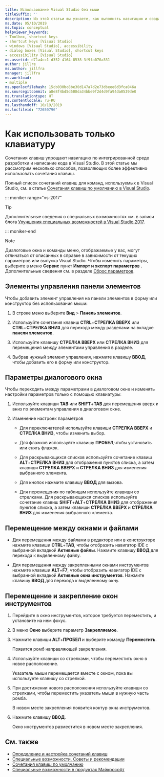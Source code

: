 ```yaml
---
title: Использование Visual Studio без мыши
titleSuffix: ''
description: Из этой статьи вы узнаете, как выполнять навигацию и создавать код в интегрированной среде разработки Visual Studio с использованием только клавиатуры.
ms.date: 05/10/2019
ms.topic: conceptual
helpviewer_keywords:
- Toolbox, shortcut keys
- shortcut keys [Visual Studio]
- windows [Visual Studio], accessibility
- dialog boxes [Visual Studio], shortcut keys
- accessibility [Visual Studio]
ms.assetid: d71a4cc1-d352-4164-8538-3f9fa070a331
author: jillre
ms.author: jillfra
manager: jillfra
ms.workload:
- multiple
ms.openlocfilehash: 15cb030bc8be30d147a7d2e73dbeee6d3fca046a
ms.sourcegitcommit: a8e8f4bd5d508da34bbe9f2d4d9fa94da0539de0
ms.translationtype: HT
ms.contentlocale: ru-RU
ms.lasthandoff: 10/19/2019
ms.locfileid: "72650796"
---
```

# <a name="how-to-use-the-keyboard-exclusively"></a>Как использовать только клавиатуру

Сочетания клавиш упрощают навигацию по интегрированной среде разработки и написание кода в Visual Studio. В этой статье мы рассмотрим несколько способов, позволяющих более эффективно использовать сочетания клавиш.

Полный список сочетаний клавиш для команд, используемых в Visual Studio, см. в статье [Сочетания клавиш по умолчанию в Visual Studio](../../ide/default-keyboard-shortcuts-in-visual-studio.md).

::: moniker range="vs-2017"

> [!TIP]
> Дополнительные сведения о специальных возможностях см. в записи блога [Улучшения специальных возможностей в Visual Studio 2017](https://devblogs.microsoft.com/visualstudio/accessibility-improvements-in-visual-studio-2017-version-15-3/).

::: moniker-end

> [!NOTE]
> Диалоговые окна и команды меню, отображаемые у вас, могут отличаться от описанных в справке в зависимости от текущих параметров или выпуска Visual Studio. Чтобы изменить параметры, выберите в меню **Сервис** пункт **Импорт и экспорт параметров** . Дополнительные сведения см. в разделе [Сброс параметров](../environment-settings.md#reset-settings).

## <a name="toolbox-controls"></a>Элементы управления панели элементов

Чтобы добавить элемент управления на панели элементов в форму или конструктор без использования мыши:

1. В строке меню выберите **Вид** > **Панель элементов**.

2. Используйте сочетания клавиш **CTRL**+**СТРЕЛКА ВВЕРХ** или **CTRL**+**СТРЕЛКА ВНИЗ** для перехода между разделами на вкладке **панели элементов**.

3. Используйте клавишу **СТРЕЛКА ВВЕРХ** или **СТРЕЛКА ВНИЗ** для перемещения между элементами управления в разделе.

4. Выбрав нужный элемент управления, нажмите клавишу **ВВОД**, чтобы добавить его в форму или конструктор.

## <a name="dialog-box-options"></a>Параметры диалогового окна

Чтобы переходить между параметрами в диалоговом окне и изменять настройки параметров только с помощью клавиатуры:

1. Используйте клавиши **TAB** или **SHIFT**+**TAB** для перемещения вверх и вниз по элементам управления в диалоговом окне.

2. Изменение настроек параметров

   - Для переключателей используйте клавиши **СТРЕЛКА ВВЕРХ** и **СТРЕЛКА ВНИЗ**, чтобы изменить выбор.

   - Для флажков используйте клавишу **ПРОБЕЛ**,чтобы установить или снять флажок.

   - Для раскрывающихся списков используйте сочетание клавиш **ALT**+**СТРЕЛКА ВНИЗ** для отображения пунктов списка, а затем клавиши **СТРЕЛКА ВВЕРХ** и **СТРЕЛКА ВНИЗ** для изменения выбранного элемента.

   - Для кнопок нажмите клавишу **ВВОД** для вызова.

   - Для перемещения по таблицам используйте клавиши со стрелками. Для раскрывающихся списков используйте сочетание клавиш **SHIFT**+**ALT**+**СТРЕЛКА ВНИЗ** для отображения пунктов списка, а затем клавиши **СТРЕЛКА ВВЕРХ** и **СТРЕЛКА ВНИЗ** для изменения выбранного элемента.

## <a name="navigate-between-windows-and-files"></a>Перемещение между окнами и файлами

- Для перемещения между файлами в редакторе или в конструкторе нажмите клавиши **CTRL**+**TAB**, чтобы отобразить навигатор IDE с выбранной вкладкой **Активные файлы**. Нажмите клавишу **ВВОД** для перехода к выделенному файлу.

- Для перемещения между закрепленными окнами инструментов нажмите клавиши **ALT**+**F7**, чтобы отобразить навигатор IDE с выбранной вкладкой **Активные окна инструментов**. Нажмите клавишу **ВВОД** для перехода к выделенному окну.

## <a name="move-and-dock-tool-windows"></a>Перемещение и закрепление окон инструментов

1. Перейдите в окно инструментов, которое требуется переместить, и установите на нем фокус.

2. В меню **Окно** выберите параметр **Закрепляемое**.

3. Нажмите клавиши **ALT**+**ПРОБЕЛ** и выберите команду **Переместить**.

   Появится ромб направляющей закрепления.

4. Используйте клавиши со стрелками, чтобы переместить окно в новое расположение.

   Указатель мыши перемещается вместе с окном, пока вы используете клавишу со стрелкой.

5. При достижении нового расположения используйте клавиши со стрелками, чтобы переместить указатель мыши в нужную часть ромба.

   В новом месте закрепления появится контур окна инструментов.

6. Нажмите клавишу **ВВОД**.

   Окно инструментов разместится в новом месте закрепления.

## <a name="see-also"></a>См. также

* [Определение и настройка сочетаний клавиш](../../ide/identifying-and-customizing-keyboard-shortcuts-in-visual-studio.md)
* [Специальные возможности. Советы и рекомендации](../../ide/reference/accessibility-tips-and-tricks.md)
* [Сочетания клавиш по умолчанию](../../ide/default-keyboard-shortcuts-in-visual-studio.md)
* [Специальные возможности в продуктах Майкрософт](https://www.microsoft.com/accessibility/)
